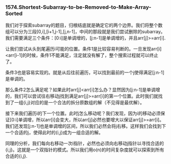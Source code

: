 ### 1574.Shortest-Subarray-to-be-Removed-to-Make-Array-Sorted

我们对于探索subarray的题目，归根结底就是确定它的两个边界。我们将整个数组可以分为三段[0,i],[i+1,j-1],[j,n-1]，中间的那段就是我们尝试删除的subarray。我们需要满足三个条件：[0:i]是单调增的，[j:n-1]是单调增的，并且arr[j]>=arr[i].

让我们尝试从头到尾遍历i可能的位置。条件1是比较容易判断的。一旦发现arr[i]<arr[i-1]的时候，条件1不能满足，注定就没有解了，整个搜索过程就可以终止了。

条件3也是容易实现的。就是从后往前遍历，可以找到最前的一个j使得满足[j:n-1]是单调的。

那么条件2怎么满足呢？如果此时arr[j]<arr[i]怎么办？显然因为[j:n-1]是单调增的，我们可以尝试往右移动j找到满足arr[j]>=arr[i]的第一个位置。此时我们就找到了一组{i,j}对应的是一个合法的拆分原数组的解（不见得是最优解）。

接下来我们遍历i的下一个位置。此时j怎么移动呢？我们发现，因为i的移动必须保证[0:i]单调增，所以arr[i]会变大，所以arr[j]必然也要增大以保证arr[j]>=arr[i]。我们还发现[j:n-1]也是单调增的区间，所以我们必然会将j右移。这样我们会找到下一个合适的j，使得此时的{i,j}成为一组合适的解。

同理的分析，我们每向右移动一次i指针，必然也必须向右移动j指针以寻找合适的{i,j}。这就是一个双指针的模式。所以我们用o(n)的时间复杂度就可以探索到所有合适的{i,j}.
